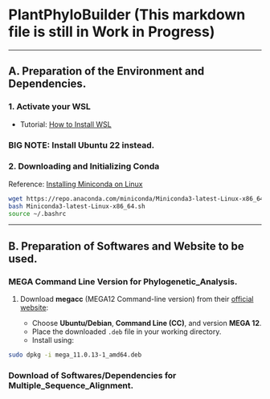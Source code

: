 # PlantPhyloBuilder (This markdown file is still in Work in Progress)

---

## A. Preparation of the Environment and Dependencies.
### 1. Activate your WSL

- Tutorial: [How to Install WSL](https://www.youtube.com/watch?v=5RTSlby-l9w)  
### **BIG NOTE:** Install **Ubuntu 22** instead. 

### 2. Downloading and Initializing Conda

Reference: [Installing Miniconda on Linux](https://www.anaconda.com/docs/getting-started/miniconda/install#linux-terminal-installer)

```bash
wget https://repo.anaconda.com/miniconda/Miniconda3-latest-Linux-x86_64.sh
bash Miniconda3-latest-Linux-x86_64.sh
source ~/.bashrc
````

---

## B. Preparation of Softwares and Website to be used. 

### MEGA Command Line Version for Phylogenetic_Analysis. 
1. Download **megacc** (MEGA12 Command-line version) from their [official website](https://www.megasoftware.net/):

   * Choose **Ubuntu/Debian**, **Command Line (CC)**, and version **MEGA 12**.
   * Place the downloaded `.deb` file in your working directory.
   * Install using:

```bash
sudo dpkg -i mega_11.0.13-1_amd64.deb
```

### Download of Softwares/Dependencies for Multiple_Sequence_Alignment.
